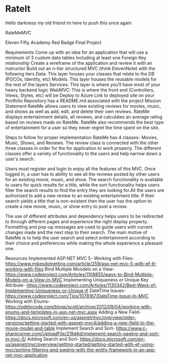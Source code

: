 # RateIt
Hello darkness my old friend im here to push this once again

RateMeMVC

Eleven Fifty Academy Red Badge Final Project

Requirements
Come up with an idea for an application that will use a minimum of 3 custom data tables
Including at least one Foreign Key relationship
Create a wireframe of the application and review it with an instructor
Build out an n-tier structured MVC (think ElevenNote) with the following tiers
Data: This layer houses your classes that relate to the DB (POCOs, Identity, etc)
Models: This layer houses the reusable models for the rest of the layers
Services: This layer is where you’ll have most of your heavy backend logic
WebMVC: This is where the front end (Controllers, Views, Styles, etc) will be
Deploy to Azure
Link to deployed site on your Portfolio
Repository has a README.md associated with the project
Mission Statement
RateMe allows users to view existing reviews for movies, music, and shows as well as add, edit, and delete their own reviews. RateMe displays entertainment details, all reviews, and calculates an average rating based on reviews made on RateMe. RateMe also recommends the best type of entertainment for a user so they never regret the time spent on the site.

Steps to follow for proper implementation
RateMe has 4 classes- Movies, Music, Shows, and Reviews. The review class is connected with the other three classes in order for the for application to work properly. The different classes offer a variety of functionality to the users and help narrow down a user's search.

Users must register and login to enjoy all the features of this MVC. Once logged in, a user has to ability to see all the reviews posted by other users for an existing movie, music, and show. The search functionality is available to users for quick results for a title, while the sort functionality helps users filter the search results to find the entry they are looking for.All the users are authorized to add a new review to an existing entertainment title. If their search yields a title that is non-existent then the user has the option to create a new movie, music, or show entry to post a review.

The use of different attributes and dependency helps users to be redirected to through different pages and experience the right display property. Formatting and pop-up messages are used to guide users with current changes made and the next step to their search. The main motive of RateMe is to help the user search and select entertainment according to their choice and preferences while making the whole experience a pleasant one.

Resources Implemented
ASP.NET MVC 5- Working with Files- https://www.mikesdotnetting.com/article/259/asp-net-mvc-5-with-ef-6-working-with-files
Bind Multiple Moodels on a View- https://www.codeproject.com/Articles/1108855/ways-to-Bind-Multiple-Models-on-a-View-in-MVC
Implementing Uniqueness or Unique Key Attribute- https://www.codeproject.com/Articles/1130342/Best-Ways-of-Implementing-Uniqueness-or-Unique-K
DateTime Issues- https://www.codeproject.com/Tips/1078167/DateTime-Issue-In-MVC
Working with Enums- https://odetocode.com/blogs/scott/archive/2012/09/04/working-with-enums-and-templates-in-asp-net-mvc.aspx
Adding a New Field- https://docs.microsoft.com/en-us/aspnet/mvc/overview/older-versions/getting-started-with-aspnet-mvc4/adding-a-new-field-to-the-movie-model-and-table
Implement Search and Sort- https://www.c-sharpcorner.com/UploadFile/219d4d/implement-search-paging-and-sort-in-mvc-5/
Adding Search and Sort- https://docs.microsoft.com/en-us/aspnet/mvc/overview/getting-started/getting-started-with-ef-using-mvc/sorting-filtering-and-paging-with-the-entity-framework-in-an-asp-net-mvc-application

